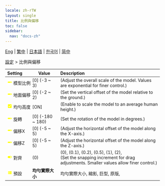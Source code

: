 ```yaml
---
locale: zh-rTW
layout: single
title: 比例與偏移
toc: false
sidebar:
  nav: "docs-zh"
---
```

[Eng](/dancexr/menu/2025.4/actor/scale_&_offset) | [繁中](/tw/dancexr/menu/2025.4/actor/scale_&_offset) | [日本語](/jp/dancexr/menu/2025.4/actor/scale_&_offset) | [한국어](/kr/dancexr/menu/2025.4/actor/scale_&_offset) | [简中](/zh/dancexr/menu/2025.4/actor/scale_&_offset)

[設定](../menu#設定) > 比例與偏移



| Setting | Value | Description |
| :--- | --- | :--- |
|<nobr> ![slider icon](/images/icon/ic_slider.png)  模型比例</nobr>| [0] (-3 ~ 3) | (Adjust the overall scale of the model. Values are exponential for finer control.)
|<nobr> ![slider icon](/images/icon/ic_slider.png)  地面偏移</nobr>| [0] (-2 ~ 2) | (Set the vertical offset of the model relative to the ground.)
|<nobr> ![check_on icon](/images/icon/ic_check_on.png)  均勻高度</nobr>| [ON] | (Enable to scale the model to an average human height.)
|<nobr> ![slider icon](/images/icon/ic_slider.png)  旋轉</nobr>| [0] (-180 ~ 180) | (Set the rotation of the model in degrees.)
|<nobr> ![slider icon](/images/icon/ic_slider.png)  偏移X</nobr>| [0] (-5 ~ 5) | (Adjust the horizontal offset of the model along the X-axis.)
|<nobr> ![slider icon](/images/icon/ic_slider.png)  偏移Z</nobr>| [0] (-5 ~ 5) | (Adjust the horizontal offset of the model along the Z-axis.)
|<nobr> ![toggle_on icon](/images/icon/ic_toggle_on.png)  對齊</nobr>| (0) | (0), (0.1), (0.2), (0.5), (1), (2), <br/>(Set the snapping increment for drag adjustments. Smaller values allow finer control.)
|<nobr> ![list icon](/images/icon/ic_list.png)  預設</nobr>| **均勻實際大小** | 均勻實際大小, 縮影, 巨型, 原版,  |
